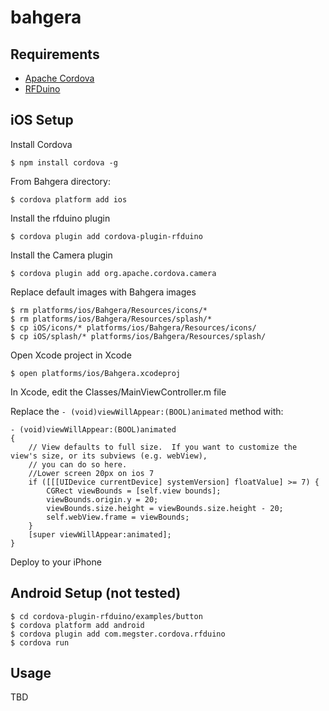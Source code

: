 # bahgera

## Requirements

* <a href="http://cordova.apache.org/">Apache Cordova</a>
* <a href="http://www.rfduino.com/">RFDuino</a>

## iOS Setup

Install Cordova

    $ npm install cordova -g
    

From Bahgera directory:

    $ cordova platform add ios


Install the rfduino plugin

    $ cordova plugin add cordova-plugin-rfduino
    

Install the Camera plugin

    $ cordova plugin add org.apache.cordova.camera
    

Replace default images with Bahgera images

    $ rm platforms/ios/Bahgera/Resources/icons/*
    $ rm platforms/ios/Bahgera/Resources/splash/*
    $ cp iOS/icons/* platforms/ios/Bahgera/Resources/icons/
    $ cp iOS/splash/* platforms/ios/Bahgera/Resources/splash/

Open Xcode project in Xcode

    $ open platforms/ios/Bahgera.xcodeproj


In Xcode, edit the Classes/MainViewController.m file

Replace the <code>- (void)viewWillAppear:(BOOL)animated</code> method with:

```
- (void)viewWillAppear:(BOOL)animated
{
	// View defaults to full size.  If you want to customize the view's size, or its subviews (e.g. webView),
	// you can do so here.
	//Lower screen 20px on ios 7
	if ([[[UIDevice currentDevice] systemVersion] floatValue] >= 7) {
		CGRect viewBounds = [self.view bounds];
		viewBounds.origin.y = 20;
		viewBounds.size.height = viewBounds.size.height - 20;
		self.webView.frame = viewBounds;
	}
	[super viewWillAppear:animated];
}
```

Deploy to your iPhone

## Android Setup (not tested)


    $ cd cordova-plugin-rfduino/examples/button
    $ cordova platform add android
    $ cordova plugin add com.megster.cordova.rfduino
    $ cordova run

## Usage

TBD
